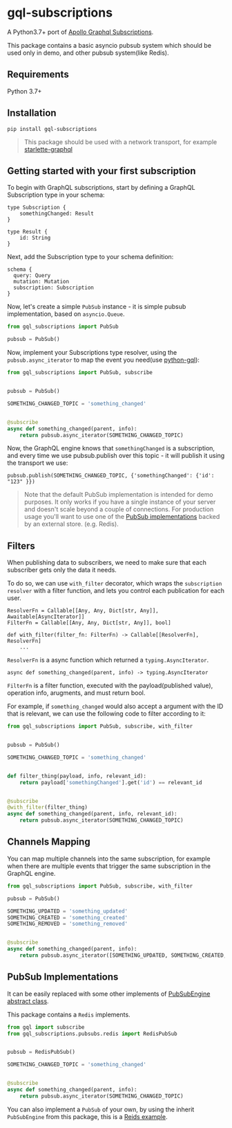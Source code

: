 # gql-subscriptions

A Python3.7+ port of [Apollo Graphql Subscriptions](https://github.com/apollographql/graphql-subscriptions).

This package contains a basic asyncio pubsub system which should be used only in demo, and other pubsub system(like Redis).

## Requirements

Python 3.7+

## Installation

`pip install gql-subscriptions`

> This package should be used with a network transport, for example [starlette-graphql](https://github.com/syfun/starlette-graphql)

## Getting started with your first subscription

To begin with GraphQL subscriptions, start by defining a GraphQL Subscription type in your schema:

```
type Subscription {
    somethingChanged: Result
}

type Result {
    id: String
}
```

Next, add the Subscription type to your schema definition:

```
schema {
  query: Query
  mutation: Mutation
  subscription: Subscription
}
```

Now, let's create a simple `PubSub` instance - it is simple pubsub implementation, based on `asyncio.Queue`.

```python
from gql_subscriptions import PubSub

pubsub = PubSub()
```

Now, implement your Subscriptions type resolver, using the `pubsub.async_iterator` to map the event you need(use [python-gql](https://github.com/syfun/python-gql)):

```python
from gql_subscriptions import PubSub, subscribe


pubsub = PubSub()

SOMETHING_CHANGED_TOPIC = 'something_changed'


@subscribe
async def something_changed(parent, info):
    return pubsub.async_iterator(SOMETHING_CHANGED_TOPIC)
```

Now, the GraphQL engine knows that `somethingChanged` is a subscription, and every time we use pubsub.publish over this topic - it will publish it using the transport we use:

```
pubsub.publish(SOMETHING_CHANGED_TOPIC, {'somethingChanged': {'id': "123" }})
```

>Note that the default PubSub implementation is intended for demo purposes. It only works if you have a single instance of your server and doesn't scale beyond a couple of connections. For production usage you'll want to use one of the [PubSub implementations](#pubsub-implementations) backed by an external store. (e.g. Redis).

## Filters

When publishing data to subscribers, we need to make sure that each subscriber gets only the data it needs.

To do so, we can use `with_filter` decorator, which wraps the `subscription resolver` with a filter function, and lets you control each publication for each user.

```
ResolverFn = Callable[[Any, Any, Dict[str, Any]], Awaitable[AsyncIterator]]
FilterFn = Callable[[Any, Any, Dict[str, Any]], bool]

def with_filter(filter_fn: FilterFn) -> Callable[[ResolverFn], ResolverFn]
    ...
```

`ResolverFn` is a async function which returned a `typing.AsyncIterator`.
```
async def something_changed(parent, info) -> typing.AsyncIterator
```

`FilterFn` is a filter function, executed with the payload(published value), operation info, arugments, and must return bool.

For example, if `something_changed` would also accept a argument with the ID that is relevant, we can use the following code to filter according to it:

```python
from gql_subscriptions import PubSub, subscribe, with_filter


pubsub = PubSub()

SOMETHING_CHANGED_TOPIC = 'something_changed'


def filter_thing(payload, info, relevant_id):
    return payload['somethingChanged'].get('id') == relevant_id


@subscribe
@with_filter(filter_thing)
async def something_changed(parent, info, relevant_id):
    return pubsub.async_iterator(SOMETHING_CHANGED_TOPIC)
```

## Channels Mapping

You can map multiple channels into the same subscription, for example when there are multiple events that trigger the same subscription in the GraphQL engine.

```python
from gql_subscriptions import PubSub, subscribe, with_filter

pubsub = PubSub()

SOMETHING_UPDATED = 'something_updated'
SOMETHING_CREATED = 'something_created'
SOMETHING_REMOVED = 'something_removed'


@subscribe
async def something_changed(parent, info):
    return pubsub.async_iterator([SOMETHING_UPDATED, SOMETHING_CREATED, SOMETHING_REMOVED])
```

## PubSub Implementations

It can be easily replaced with some other implements of [PubSubEngine abstract class](https://github.com/syfun/gql-subscriptions/blob/master/gql_subscriptions/engine.py).

This package contains a `Redis` implements.

```python
from gql import subscribe
from gql_subscriptions.pubsubs.redis import RedisPubSub


pubsub = RedisPubSub()

SOMETHING_CHANGED_TOPIC = 'something_changed'


@subscribe
async def something_changed(parent, info):
    return pubsub.async_iterator(SOMETHING_CHANGED_TOPIC)
```

You can also implement a `PubSub` of your own, by using the inherit `PubSubEngine` from this package, this is a [Reids example](https://github.com/syfun/gql-subscriptions/blob/master/gql_subscriptions/pubsubs/redis.py).